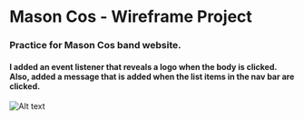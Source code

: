 # Mason Cos - Wireframe Project
### Practice for Mason Cos band website.
#### I added an event listener that reveals a logo when the body is clicked. Also, added a message that is added when the list items in the nav bar are clicked.

![Alt text](http://i.imgur.com/rsUHPTR.jpg)
